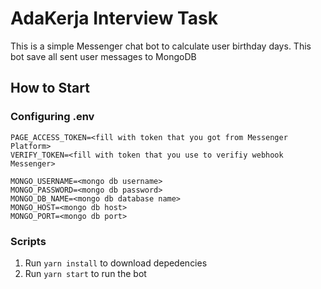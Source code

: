 # AdaKerja Interview Task

This is a simple Messenger chat bot to calculate user birthday days. This bot save all sent user messages to MongoDB

## How to Start

### Configuring .env

```.env
PAGE_ACCESS_TOKEN=<fill with token that you got from Messenger Platform>
VERIFY_TOKEN=<fill with token that you use to verifiy webhook Messenger>

MONGO_USERNAME=<mongo db username>
MONGO_PASSWORD=<mongo db password>
MONGO_DB_NAME=<mongo db database name>
MONGO_HOST=<mongo db host>
MONGO_PORT=<mongo db port>
```

### Scripts

1. Run `yarn install` to download depedencies
2. Run `yarn start` to run the bot
